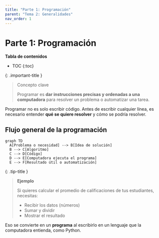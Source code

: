 ```yaml
---
title: "Parte 1: Programación"
parent: "Tema 2: Generalidades"
nav_order: 1
---
```


# Parte 1: Programación

**Tabla de contenidos**
* TOC
{:toc}

{: .important-title }
> Concepto clave
>
> Programar es **dar instrucciones precisas y ordenadas a una computadora** para resolver un problema o automatizar una tarea.

Programar no es solo escribir código. Antes de escribir cualquier línea, es necesario entender **qué se quiere resolver** y cómo se podría resolver.

## Flujo general de la programación

```mermaid
graph TD
  A[Problema o necesidad] --> B[Idea de solución]
  B --> C[Algoritmo]
  C --> D[Código]
  D --> E[Computadora ejecuta el programa]
  E --> F[Resultado útil o automatización]
```

{: .tip-title }
> **Ejemplo**
>
> Si quieres calcular el promedio de calificaciones de tus estudiantes, necesitas:
> - Recibir los datos (números)
> - Sumar y dividir
> - Mostrar el resultado

Eso se convierte en un **programa** al escribirlo en un lenguaje que la computadora entienda, como Python.